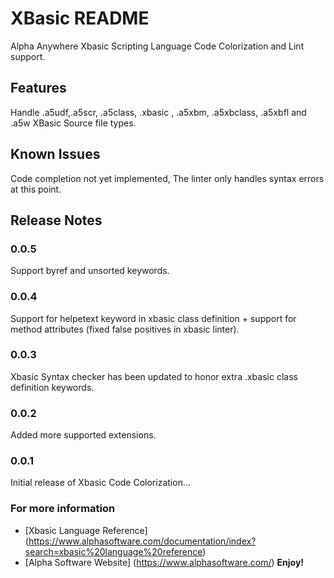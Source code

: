 # XBasic README

Alpha Anywhere Xbasic Scripting Language Code Colorization and Lint support.

## Features

Handle .a5udf,.a5scr, .a5class, .xbasic , .a5xbm,  .a5xbclass, .a5xbfl and .a5w XBasic Source file types.

## Known Issues

Code completion not yet implemented, The linter only handles syntax errors at this point.

## Release Notes

### 0.0.5

Support byref and unsorted keywords.

### 0.0.4

Support for helpetext keyword in xbasic class definition + support for method attributes (fixed false positives in xbasic linter).

### 0.0.3

Xbasic Syntax checker has been updated to honor extra .xbasic class definition keywords.

### 0.0.2

Added more supported extensions.

### 0.0.1

Initial release of Xbasic Code Colorization...

### For more information

* [Xbasic Language Reference] (https://www.alphasoftware.com/documentation/index?search=xbasic%20language%20reference)
* [Alpha Software Website] (https://www.alphasoftware.com/)
**Enjoy!**